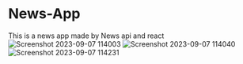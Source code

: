 ﻿# News-App

This is a news app made by News api and react
![Screenshot 2023-09-07 114003](https://github.com/Ayushh-patell/News-App/assets/142811459/7d6c3796-344f-43e6-b6b9-89bb5de0aa0a)
![Screenshot 2023-09-07 114040](https://github.com/Ayushh-patell/News-App/assets/142811459/52625735-8322-4388-88e7-0e7a00692391)
![Screenshot 2023-09-07 114231](https://github.com/Ayushh-patell/News-App/assets/142811459/82c2bede-788b-4605-93d5-7d18ebfeeb9a)
